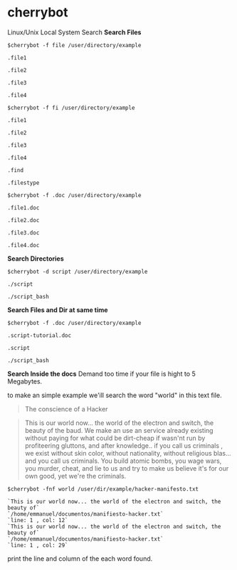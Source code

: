 # cherrybot
Linux/Unix Local System Search
**Search Files**

`$cherrybot -f file /user/directory/example` 

`.file1`

`.file2`

`.file3`

`.file4`



`$cherrybot -f fi /user/directory/example `

`.file1`


`.file2`

`.file3`

`.file4`

`.find`

`.filestype`



`$cherrybot -f .doc /user/directory/example `

`.file1.doc`

`.file2.doc` 

`.file3.doc`

`.file4.doc`

**Search Directories**

`$cherrybot -d script /user/directory/example `

`./script`

`./script_bash`


**Search Files and Dir at same time**

`$cherrybot -f .doc /user/directory/example `

`.script-tutorial.doc`

`.script`

`./script_bash`

**Search Inside the docs**
Demand too time if your file is hight to 5 Megabytes.

to make an simple example we'ill search the word "world" in this text file.

> The conscience of a Hacker

> This is our world now... the world of the electron and switch, the beauty of
> the baud. We make an use an service already existing without paying for what 
> could be dirt-cheap if wasn'nt run by profiteering gluttons, and after 
> knowledge.. if you call us criminals , we exist without skin color, without
> nationality, without religious blas... and you call us criminals.
> You build atomic bombs, you wage wars, you murder, cheat, and lie to us
> and try to make us believe it's for our own good, yet we're the criminals.
>  


`$cherrybot -fnf world /user/dir/example/hacker-manifesto.txt`

	`This is our world now... the world of the electron and switch, the beauty of`
	`/home/emmanuel/documentos/manifiesto-hacker.txt`
	`line: 1 , col: 12`
	`This is our world now... the world of the electron and switch, the beauty of`
	`/home/emmanuel/documentos/manifiesto-hacker.txt`
	`line: 1 , col: 29`

print the line and column of the each word found.
